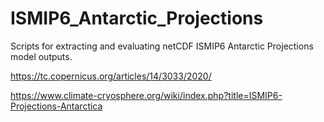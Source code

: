 # ISMIP6_Antarctic_Projections

Scripts for extracting and evaluating netCDF ISMIP6 Antarctic Projections model outputs.

https://tc.copernicus.org/articles/14/3033/2020/

https://www.climate-cryosphere.org/wiki/index.php?title=ISMIP6-Projections-Antarctica
